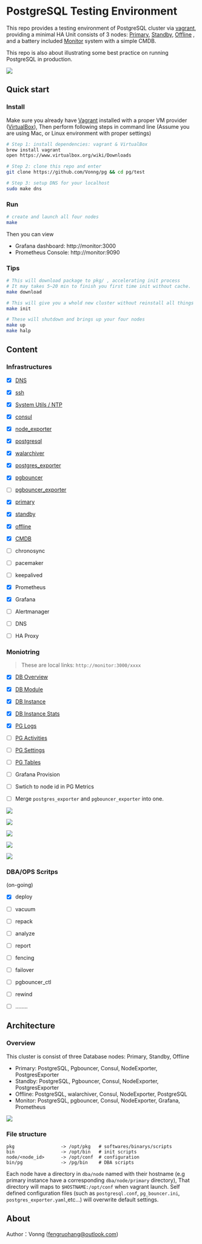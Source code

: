 # PostgreSQL Testing Environment

This repo provides a testing environment of PostgreSQL cluster via [vagrant](https://vagrantup.com/), providing a minimal HA Unit consists of 3 nodes: [Primary](node/primary.test.pg), [Standby](node/standby.test.pg), [Offline](node/offline.test.pg) , and a battery included [Monitor](node/monitor) system with a simple CMDB. 

This repo is also about illustrating some best practice on running PostgreSQL in production.

![](doc/img/arch.png)



## Quick start

### Install

Make sure you already have [Vagrant](https://vagrantup.com/) installed with a proper VM provider ([VirtualBox](https://www.virtualbox.org/)), Then perform following steps in command line (Assume you are using Mac, or Linux environment with proper settings)

```bash
# Step 1: install dependencies: vagrant & VirtualBox
brew install vagrant
open https://www.virtualbox.org/wiki/Downloads

# Step 2: clone this repo and enter
git clone https://github.com/Vonng/pg && cd pg/test

# Step 3: setup DNS for your localhost
sudo make dns
```

### Run

```bash
# create and launch all four nodes
make
```

Then you can view

* Grafana dashboard: http://monitor:3000 
* Prometheus Console: http://monitor:9090

### Tips

```bash
# This will download package to pkg/ , accelerating init process
# It may takes 5~20 min to finish you first time init without cache.
make download

# This will give you a whold new cluster without reinstall all things
make init

# These will shutdown and brings up your four nodes
make up
make halp
```



## Content

### Infrastructures

- [x] [DNS](bin/setup-dns.sh)
- [x] [ssh](bin/setup-ssh.sh)
- [x] [System Utils / NTP](bin/install-utils.sh)
- [x] [consul](bin/install-consul.sh)
- [x] [node_exporter](bin/install-node-exporter.sh)
- [x] [postgresql](bin/install-postgres.sh)
- [x] [walarchiver](pkg/walarchiver)
- [x] [postgres_exporter](bin/install-postgres-exporter.sh)
- [x] [pgbouncer](bin/install-pgbouncer.sh)
- [ ] [pgbouncer_exporter](bin/install-pgbouncer-exporter.sh)
- [x] [primary](bin/init-primary.sh)
- [x] [standby](bin/init-standby.sh)
- [x] [offline](bin/init-offline.sh)
- [x] [CMDB](node/monitor/init.sql)
- [ ] chronosync 
- [ ] pacemaker
- [ ] keepalived
- [x] Prometheus
- [x] Grafana
- [ ] Alertmanager
- [ ] DNS
- [ ] HA Proxy



### Moniotring

> These are local links: `http://monitor:3000/xxxx`
>

- [x] [DB Overview](http://monitor:3000/d/Wydmsfb/pg-overview?orgId=1)
- [x] [DB Module](http://monitor:3000/d/yQg0oM_ik/pg-module?orgId=1)
- [x] [DB Instance](http://monitor:3000/d/g9znmlizf/pg-instance?orgId=1)
- [x] [DB Instance Stats](http://monitor:3000/d/g9zn4mliz/pg-instance-stats?orgId=1)
- [x] [PG Logs](http://monitor:3000/d/ejPhiJjiz/pg-logs?orgId=1)
- [ ] [PG Activities](http://monitor:3000/d/ACTIVITY/pg-activity?orgId=1)
- [ ] [PG Settings](http://monitor:3000/d/38BztPCmz/pg-settings?orgId=1)
- [ ] [PG Tables](http://monitor:3000/d/Ob_5pEjik/pg-tables?orgId=1)
- [ ] Grafana Provision
- [ ] Swtich to node id in PG Metrics
- [ ] Merge `postgres_exporter` and `pgbouncer_exporter` into one.


![](doc/img/pg-instance.png)

![](doc/img/pg-instance-stats.png)

![](doc/img/pg-module.png)

![](doc/img/pg-activity.png)

![](doc/img/pg-log.png)

### DBA/OPS Scritps

(on-going)

- [x] deploy
- [ ] vacuum
- [ ] repack
- [ ] analyze
- [ ] report
- [ ] fencing
- [ ] failover
- [ ] pgbouncer_ctl
- [ ] rewind
- [ ] ……..  




## Architecture

### Overview

This cluster is consist of three Database nodes: Primary, Standby, Offline

* Primary: PostgreSQL, Pgbouncer, Consul, NodeExporter, PostgresExporter
* Standby: PostgreSQL, Pgbouncer, Consul, NodeExporter, PostgresExporter
* Offline: PostgreSQL, walarchiver, Consul, NodeExporter, PostgreSQL
* Monitor: PostgreSQL, pgbouncer, Consul, NodeExporter, Grafana, Prometheus

![](doc/img/arch.png)

### File structure

```
pkg                 -> /opt/pkg   # softwares/binarys/scripts
bin                 -> /opt/bin   # init scripts
node/<node_id>      -> /opt/conf  # configuration
bin/pg              -> /pg/bin    # DBA scripts
```


Each node have a directory in `dba/node` named with their hostname (e.g primary instance have a corresponding  `dba/node/primary` directory), That directory will maps to `$HOSTNAME:/opt/conf` when vagrant launch. Self defined configuration files (such as `postgresql.conf`, `pg_bouncer.ini`, `postgres_exporter.yaml`,etc…) will overwrite default settings.





## About

Author：Vonng ([fengruohang@outlook.com](mailto:fengruohang@outlook.com))
